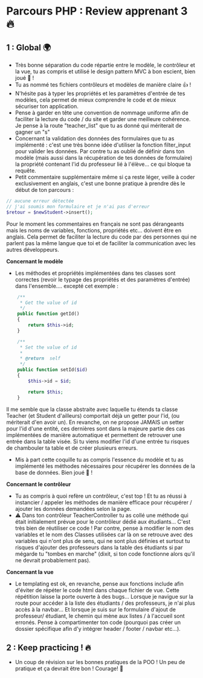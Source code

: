# Parcours PHP : Review apprenant 3 :fire:

## 1 : Global :earth_africa:
- Très bonne séparation du code répartie entre le modèle, le contrôleur et la vue, tu as compris et utilisé le design pattern MVC à bon escient, bien joué :clap: !
- Tu as nommé tes fichiers contrôleurs et modèles de manière claire  :thumbsup: !
- N'hésite pas à typer les propriétés et les paramètres d'entrée de tes modèles, cela permet de mieux comprendre le code et de mieux sécuriser ton application.
- Pense à garder en tête une convention de nommage uniforme afin de faciliter la lecture du code / du site et garder une meilleure cohérence. Je pense à la route "teacher_list" que tu as donné qui mériterait de gagner un "s"
- Concernant la validation des données des formulaires que tu as implémenté : c'est une très bonne idée d'utiliser la fonction filter_input pour valider les données. Par contre tu as oublié de définir dans ton modèle (mais aussi dans la récupération de tes données de formulaire) la propriété contenant l'id du professeur lié à l'élève... ce qui bloque ta requête.
- Petit commentaire supplémentaire même si ça reste léger, veille à coder exclusivement en anglais, c'est une bonne pratique à prendre dès le début de ton parcours : 
```php
// aucune erreur détectée
// j'ai soumis mon formulaire et je n'ai pas d'erreur
$retour = $newStudent->insert();
```
Pour le moment les commentaires en français ne sont pas dérangeants mais les noms de variables, fonctions, propriétés etc... doivent être en anglais. Cela permet de faciliter la lecture du code par des personnes qui ne parlent pas la même langue que toi et de faciliter la communication avec les autres développeurs.

**Concernant le modèle**
- Les méthodes et propriétés implémentées dans tes classes sont correctes (revoir le typage des propriétés et des paramètres d'entrée) dans l'ensemble.... excepté cet exemple :
```php
    /**
     * Get the value of id
     */ 
    public function getId()
    {
        return $this->id;
    }

    /**
     * Set the value of id
     *
     * @return  self
     */ 
    public function setId($id)
    {
        $this->id = $id;

        return $this;
    }
```
Il me semble que la classe abstraite avec laquelle tu étends ta classe Teacher (et Student d'ailleurs) comportait déjà un getter pour l'id, (ou mériterait d'en avoir un). En revanche, on ne propose JAMAIS un setter pour l'id d'une entité, ces dernières sont dans la majeure partie des cas implémentées de manière automatique et permettent de retrouver une entrée dans la table visée. Si tu viens modifier l'id d'une entrée tu risques de chambouler ta table et de créer plusieurs erreurs.
- Mis à part cette coquille tu as compris l'essence du modèle et tu as implémenté les méthodes nécessaires pour récupérer les données de la base de données. Bien joué :clap: !

**Concernant le contrôleur**
- Tu as compris à quoi refère un contrôleur, c'est top ! Et tu as réussi à instancier / appeler les méthodes de manière efficace pour récupérer / ajouter les données demandées selon la page.
- :warning: Dans ton contrôleur TeacherController tu as collé une méthode qui était initialement prévue pour le contrôleur dédié aux étudiants... C'est très bien de réutiliser ce code ! Par contre, pense à modifier le nom des variables et le nom des Classes utilisées car là on se retrouve avec des variables qui n'ont plus de sens, qui ne sont plus définies et surtout tu risques d'ajouter des professeurs dans la table des étudiants si par mégarde tu "tombes en marche" (dixit, si ton code fonctionne alors qu'il ne devrait probablement pas).

**Concernant la vue**
- Le templating est ok, en revanche, pense aux fonctions include afin d'éviter de répéter le code html dans chaque fichier de vue. Cette répétition laisse la porte ouverte à des bugs... Lorsque je navigue sur la route pour accéder à la liste des étudiants / des professeurs, je n'ai plus accès à la navbar... Et lorsque je suis sur le formulaire d'ajout de professeur/ étudiant, le chemin qui mène aux listes / à l'accueil sont erronés. Pense à compartimenter ton code (pourquoi pas créer un dossier spécifique afin d'y intégrer header / footer / navbar etc...).

## 2 : Keep practicing ! :fire:
- Un coup de révision sur les bonnes pratiques de la POO ! Un peu de pratique et ça devrait être bon ! Courage! :muscle:
